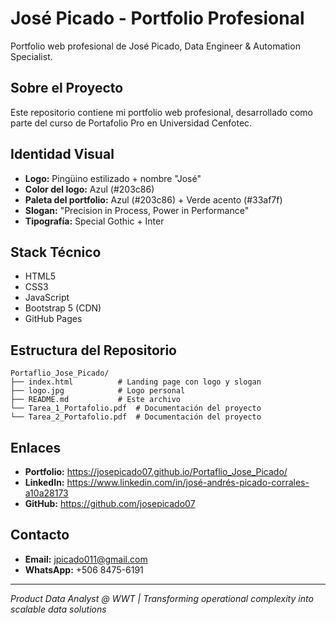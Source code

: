 # José Picado - Portfolio Profesional

Portfolio web profesional de José Picado, Data Engineer & Automation Specialist.

## Sobre el Proyecto

Este repositorio contiene mi portfolio web profesional, desarrollado como parte del curso de Portafolio Pro en Universidad Cenfotec.

## Identidad Visual

- **Logo:** Pingüino estilizado + nombre "José"
- **Color del logo:** Azul (#203c86)
- **Paleta del portfolio:** Azul (#203c86) + Verde acento (#33af7f)
- **Slogan:** "Precision in Process, Power in Performance"
- **Tipografía:** Special Gothic + Inter

## Stack Técnico

- HTML5
- CSS3
- JavaScript
- Bootstrap 5 (CDN)
- GitHub Pages

## Estructura del Repositorio

```
Portaflio_Jose_Picado/
├── index.html          # Landing page con logo y slogan
├── logo.jpg            # Logo personal
├── README.md           # Este archivo
└── Tarea_1_Portafolio.pdf  # Documentación del proyecto
└── Tarea_2_Portafolio.pdf  # Documentación del proyecto

```

## Enlaces

- **Portfolio:** https://josepicado07.github.io/Portaflio_Jose_Picado/
- **LinkedIn:** https://www.linkedin.com/in/josé-andrés-picado-corrales-a10a28173
- **GitHub:** https://github.com/josepicado07

## Contacto

- **Email:** jpicado011@gmail.com
- **WhatsApp:** +506 8475-6191

---

*Product Data Analyst @ WWT | Transforming operational complexity into scalable data solutions*
```
